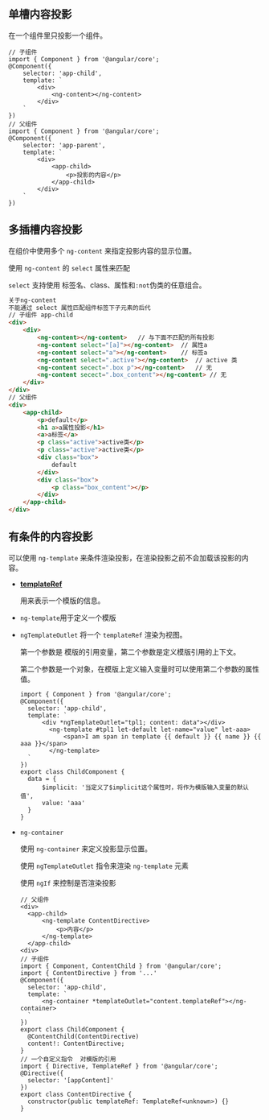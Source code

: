 ## 单槽内容投影

在一个组件里只投影一个组件。

```
// 子组件
import { Component } from '@angular/core';
@Component({
	selector: 'app-child',
	template: `
		<div>
			<ng-content></ng-content>
		</div>
	`
})
// 父组件
import { Component } from '@angular/core';
@Component({
	selector: 'app-parent',
	template: `
		<div>
			<app-child>
				<p>投影的内容</p>
			</app-child>
		</div>
	`
})
```

## 多插槽内容投影

在组价中使用多个 `ng-content` 来指定投影内容的显示位置。

使用 `ng-content` 的 `select` 属性来匹配

`select` 支持使用 标签名、class、属性和`:not`伪类的任意组合。

```html
关于ng-content 
不能通过 select 属性匹配组件标签下子元素的后代
// 子组件 app-child
<div>
    <div>
        <ng-content></ng-content>	// 与下面不匹配的所有投影
        <ng-content select="[a]"></ng-content>  // 属性a
        <ng-content select="a"></ng-content>	// 标签a
        <ng-content select=".active"></ng-content>	// active 类
        <ng-content secect=".box p"></ng-content>	// 无
        <ng-content secect=".box_content"></ng-content>	// 无
    </div>
</div>
// 父组件
<div>
    <app-child>
        <p>default</p>
        <h1 a>a属性投影</h1>
        <a>a标签</a>
        <p class="active">active类</p>
        <p class="active">active类</p>
        <div class="box">
            default
        </div>
        <div class="box">
            <p class="box_content"></p>
        </div>
    </app-child>
</div>
```

## 有条件的内容投影

可以使用 `ng-template` 来条件渲染投影，在渲染投影之前不会加载该投影的内容。

- **[templateRef](https://segmentfault.com/a/1190000008672478)** 

  用来表示一个模版的信息。

- `ng-template`用于定义一个模版

- `ngTemplateOutlet` 将一个 `templateRef` 渲染为视图。

  第一个参数是 模版的引用变量，第二个参数是定义模版引用的上下文。

  第二个参数是一个对象，在模版上定义输入变量时可以使用第二个参数的属性值。

  ```
  import { Component } from '@angular/core';
  @Component({
  	selector: 'app-child',
  	template: `
  		<div *ngTemplateOutlet="tpl1; content: data"></div>
          <ng-template #tpl1 let-default let-name="value" let-aaa>
              <span>I am span in template {{ default }} {{ name }} {{ aaa }}</span> 
          </ng-template>
  	`
  })
  export class ChildComponent {
  	data = {
  		$implicit: '当定义了$implicit这个属性时，将作为模版输入变量的默认值',
  		value: 'aaa'
  	}
  }
  ```

- `ng-container` 

  使用 `ng-container` 来定义投影显示位置。

  使用 `ngTemplateOutlet` 指令来渲染 `ng-template` 元素

  使用 `ngIf` 来控制是否渲染投影

  ```
  // 父组件
  <div>
  	<app-child>
  		<ng-template ContentDirective>
  			<p>内容</p>
  		</ng-template>
  	</app-child>
  <div>
  // 子组件
  import { Component, ContentChild } from '@angular/core';
  import { ContentDirective } from '...'
  @Component({
  	selector: 'app-child',
  	template: `
  		<ng-container *templateOutlet="content.templateRef"></ng-container>
  	`
  })
  export class ChildComponent {
  	@ContentChild(ContentDirective)
  	content!: ContentDirective;
  }
  // 一个自定义指令  对模版的引用
  import { Directive, TemplateRef } from '@angular/core';
  @Directive({
    selector: '[appContent]'
  })
  export class ContentDirective {
    constructor(public templateRef: TemplateRef<unknown>) {}
  }
  ```

  





